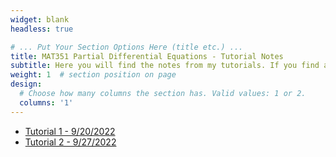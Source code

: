 ```yaml
---
widget: blank
headless: true

# ... Put Your Section Options Here (title etc.) ...
title: MAT351 Partial Differential Equations - Tutorial Notes
subtitle: Here you will find the notes from my tutorials. If you find any errors, please feel free to [contact me](https://davidknapik.com/#contact).
weight: 1  # section position on page
design:
  # Choose how many columns the section has. Valid values: 1 or 2.
  columns: '1'
---
```

- [Tutorial 1 - 9/20/2022](https://github.com/Dknapik/website-academic/blob/master/content/MAT351/351TUT_SEP20.pdf)
- [Tutorial 2 - 9/27/2022](https://github.com/Dknapik/website-academic/blob/master/content/MAT351/351TUT_SEP27.pdf)
